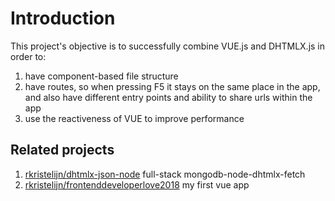 # Introduction

This project's objective is to successfully combine VUE.js and DHTMLX.js in order to:
1. have component-based file structure
2. have routes, so when pressing F5 it stays on the same place in the app, and also have different entry points and ability to share urls within the app
3. use the reactiveness of VUE to improve performance

## Related projects
1. [rkristelijn/dhtmlx-json-node](https://github.com/rkristelijn/dhtmlx-json-node) full-stack mongodb-node-dhtmlx-fetch
2. [rkristelijn/frontenddeveloperlove2018](https://github.com/rkristelijn/frontenddeveloperlove2018) my first vue app
